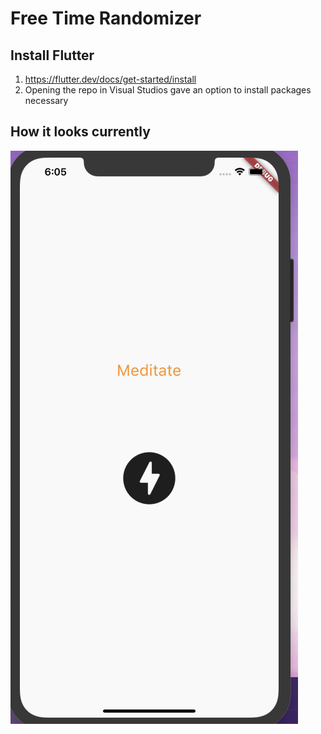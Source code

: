 # Free Time Randomizer

## Install Flutter
1. https://flutter.dev/docs/get-started/install
2. Opening the repo in Visual Studios gave an option to install packages necessary

## How it looks currently
![](/simulator_screenshot.png?raw=true)